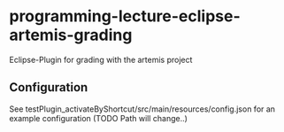 # programming-lecture-eclipse-artemis-grading
Eclipse-Plugin for grading with the artemis project


## Configuration
See testPlugin_activateByShortcut/src/main/resources/config.json for an example configuration (TODO Path will change..)
